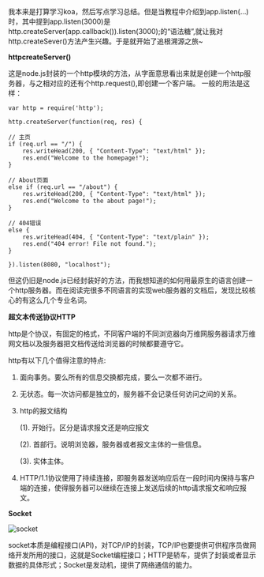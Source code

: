 我本来是打算学习koa，然后写点学习总结。但是当教程中介绍到app.listen(...)时，其中提到app.listen(3000)是http.createServer(app.callback()).listen(3000);的“语法糖”,就让我对http.createSever()方法产生兴趣。于是就开始了追根溯源之旅~

**httpcreateServer()**

这是node.js封装的一个http模块的方法，从字面意思看出来就是创建一个http服务器，与之相对应的还有个http.request(),即创建一个客户端。
一般的用法是这样：

    var http = require('http');

    http.createServer(function(req, res) {

    // 主页
    if (req.url == "/") {
        res.writeHead(200, { "Content-Type": "text/html" });
        res.end("Welcome to the homepage!");
    }

    // About页面
    else if (req.url == "/about") {
        res.writeHead(200, { "Content-Type": "text/html" });
        res.end("Welcome to the about page!");
    }

    // 404错误
    else {
        res.writeHead(404, { "Content-Type": "text/plain" });
        res.end("404 error! File not found.");
    }

    }).listen(8080, "localhost");


但这仍旧是node.js已经封装好的方法，而我想知道的如何用最原生的语言创建一个http服务器。而在阅读完很多不同语言的实现web服务器的文档后，发现比较核心的有这么几个专业名词。

**超文本传送协议HTTP**

http是个协议，有固定的格式，不同客户端的不同浏览器向万维网服务器请求万维网文档以及服务器把文档传送给浏览器的时候都要遵守它。

http有以下几个值得注意的特点:

1. 面向事务。要么所有的信息交换都完成，要么一次都不进行。
2. 无状态。每一次访问都是独立的，服务器不会记录任何访问之间的关系。
3. http的报文结构

    (1). 开始行。区分是请求报文还是响应报文

    (2). 首部行。说明浏览器，服务器或者报文主体的一些信息。

    (3). 实体主体。

4. HTTP/1.1协议使用了持续连接，即服务器发送响应后在一段时间内保持与客户端的连接，使得服务器可以继续在连接上发送后续的http请求报文和响应报文。

**Socket**

![socket](https://gss2.bdstatic.com/9fo3dSag_xI4khGkpoWK1HF6hhy/baike/c0%3Dbaike80%2C5%2C5%2C80%2C26/sign=17baf4c7d739b60059c307e588395e4f/d000baa1cd11728b45647b06cafcc3cec3fd2c4c.jpg)

socket本质是编程接口(API)，对TCP/IP的封装，TCP/IP也要提供可供程序员做网络开发所用的接口，这就是Socket编程接口；HTTP是轿车，提供了封装或者显示数据的具体形式；Socket是发动机，提供了网络通信的能力。